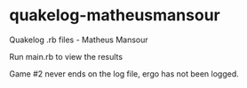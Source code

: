 # quakelog-matheusmansour
Quakelog .rb files - Matheus Mansour

Run main.rb to view the results

Game #2 never ends on the log file, ergo has not been logged.